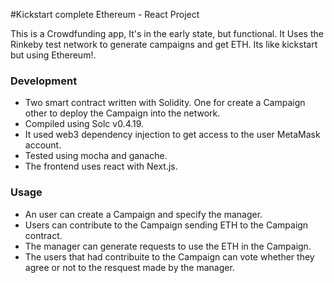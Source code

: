 #Kickstart complete Ethereum - React Project

This is a Crowdfunding app, It's in the early state, but functional. It Uses the Rinkeby test network to generate campaigns and get ETH. Its like kickstart but using Ethereum!.

### Development

- Two smart contract written with Solidity. One for create a Campaign other to deploy the Campaign into the network.
- Compiled using Solc v0.4.19.
- It used web3 dependency injection to get access to the user MetaMask account.
- Tested using mocha and ganache.
- The frontend uses react with Next.js.

### Usage

- An user can create a Campaign and specify the manager.
- Users can contribute to the Campaign sending ETH to the Campaign contract.
- The manager can generate requests to use the ETH in the Campaign.
- The users that had contribuite to the Campaign can vote whether they agree or not to the resquest made by the manager.